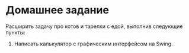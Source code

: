 # **Домашнее задание**

Расширить задачу про котов и тарелки с едой, выполнив следующие пункты:

1. Написать калькулятор с графическим интерфейсом на Swing.